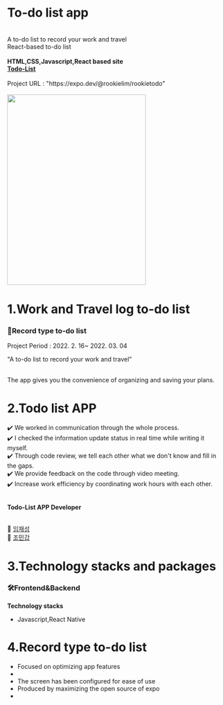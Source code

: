 <!Doctype html>
<html>
  <head>
    <meta charset="utf-8" />
  </head>
  <body>
    <h1>To-do list app</h1>
    <br>A to-do list to record your work and travel
    <br>React-based to-do list
    <br><br>
    <strong>HTML,CSS,Javascript,React based site<a href="https://expo.dev/@rookielim/rookietodo"><br>Todo-List</a></strong>
    <br><br>
    Project URL : "https://expo.dev/@rookielim/rookietodo"
    <br><br>
    <img src="https://user-images.githubusercontent.com/85553325/156907814-9526bd1f-8816-4f81-92a9-736db51416a5.jpg" width="320px" height="440px">
    <h1>1.Work and Travel log to-do list</h1>
    <h3> 📌Record type to-do list</h3>
    <p>Project Period : 2022. 2. 16~ 2022. 03. 04<p>
    <p>"A to-do list to record your work and travel"</p>
      <br>The app gives you the convenience of organizing and saving your plans.<br></p> 
    <h1>2.Todo list APP</h1>
    ✔️ We worked in communication through the whole process.
   <br> ✔️ I checked the information update status in real time while writing it myself.
   <br> ✔️ Through code review, we tell each other what we don't know and fill in the gaps.
   <br> ✔️ We provide feedback on the code through video meeting.
   <br> ✔️ Increase work efficiency by coordinating work hours with each other.  
    <br><br>
    <p><strong>Todo-List APP Developer</strong></p>
    <br> 🌱 <a href = "https://github.com/RookieLim">임재성</a>  
    <br> 🌱 <a href = "https://github.com/mingab91">조민갑</a>
     <h1>3.Technology stacks and packages</h1>
   <h3>🛠Frontend&Backend</h3>
    <strong>Technology stacks</strong>
     <ul>
      <li>Javascript,React Native</li>
      </ul>
    <h1>4.Record type to-do list</h1>
    <ul>
      <li>Focused on optimizing app features<li>
      <li>The screen has been configured for ease of use</li>
      <li>Produced by maximizing the open source of expo<li>
    </ul>
    </body>
</html>
